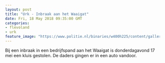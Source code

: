 ```yaml
---
layout: post
title: "Urk - Inbraak aan het Waaigat"
date: Fri, 18 May 2018 09:35:00 GMT
categories: 
- flevoland 
- urk 
feature_image: "https://www.politie.nl/binaries/w400h225/content/gallery/politie/nieuws/2018/februari/03-mn/politie-gooi-en-vechtstreek-noord-08-11-2016-42.jpg"
---
```


Bij een inbraak in een bedrijfspand aan het Waaigat is donderdagavond 17 mei een kluis gestolen. De daders gingen er in een auto vandoor.

